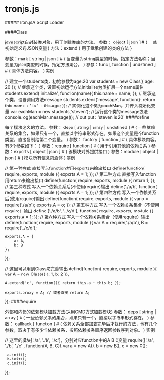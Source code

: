 tronjs.js
=========

#####Tron.jsA Script Loader

####Class

javascript自封装类对象，用于创建类库的方法。
参数： object [ json ] # ( 一些初始定义的JSON变量 )
方法：extend { 用于继承创建的类的方法 }

参数：mark [ string | json ] # ( 当变量为string类型的时候，指定方法名称；当变量为json类型的时候，指定方法集合。 )
参数：func [ function | undefined ] # ( 具体方法内容。 )
实例

// 建立一个students类，初始参数为age:20
var students = new Class({
	age: 20
});
// 继承这个类，设置初始运行方法initialize为类扩展一个name属性
students.extend('initialize', function(name){
	this.name = name;
});
// 继承这个类，设置调用方法message
students.extend('message', function(){
	return this.name + ' is ' + this.age;
});
// 实例化这个类为eachMan。并传入初始化变量
var eachMan = new students('steven');
// 运行这个类的message方法
console.log(eachMan.message()); // out put : 'steven is 20'
####define

每个模块定义的方法。
参数： deps [ string | array | undefined ] # ( 一些依赖关系的集合，如果只有一个，直接以字符串形式存在。如果这个变量是个function类型，直接复制给第二个变量。 )
参数： factory [ function ] # ( 具体模块内容。有3个参数如下： )
参数：require [ function ] # ( 用于引用其他的依赖关系 )
参数：exports [ object | json ] # ( 该模块对外提供接口 )
参数：module [ object | json ] # ( 模块所有信息包涵体 )
实例

// 第一种方式 直接写入function并用exports来输出接口
define(function( require, exports, module ){
    exports.A = 1;
});
// 第二种方式 直接写入function用return来输出接口
define(function( require, exports, module ){
    return 1;
});
// 第三种方式 写入一个依赖关系后(不使用require)输出
define('./a/b', function( require, exports, module ){
	exports.A = 1;
});
// 第四种方式 写入一个依赖关系后(使用require)输出
define(function( require, exports, module ){
	var o = require('./a/b');
	exports.A = o;
});
// 第五种方式 写入一个依赖关系集合（不使用require）输出
define(['./a/b', '../c/d'], function( require, exports, module ){
	exports.A = 1;
});
// 第六种方式 写入一个依赖关系集合（使用require）输出
define(function( require, exports, module ){
	var A = require('./a/b'),
    	B = require('../c/d');
        
	exports.A = {
    	a: A,
        b: B
    };
});

// 这里可以用到Class来完善输出
defind(function( require, exports, module ){
	var A = new Class({
    	a: 1,
        b: 2
    });
    
    A.extend('c', function(){ return this.a + this.b; });
    
    exports.proxy = A; // 或者直接 return A;
});
####require

外部和内部的依赖模块加载方法(采用CMD方式加载模块)
参数： deps [ string | array ] # ( 一些依赖关系的集合，如果只有一个，直接以字符串形式存在。 )
参数： callback [ function ] # ( 依赖关系全部加载完毕后才执行的方法，他有几个参数，取决于有多少个依赖关系，按照依赖关系顺序返回参数序列对象。 )
实例

// 这里的模块['./a', './b', './c']，分别对应function中的A B C变量
require(['./a', './b', './c'], function(A, B, C){ 
	var a = new A(),
    	b = new B(),
        c = new C();
     
     a.init();
     b.init();
     c.init();
});

